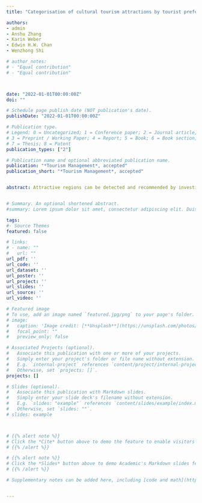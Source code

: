 ```yaml
---
title: "Categorisation of cultural tourism attractions by tourist preference using location-based social network data: The case of entral, Hong Kong"

authors:
- admin
- Anshu Zhang
- Karin Weber
- Edwin H.W. Chan
- Wenzhong Shi

# author_notes:
# - "Equal contribution"
# - "Equal contribution"



date: "2022-01-01T00:00:00Z"
doi: ""

# Schedule page publish date (NOT publication's date).
publishDate: "2022-01-01T00:00:00Z"

# Publication type.
# Legend: 0 = Uncategorized; 1 = Conference paper; 2 = Journal article;
# 3 = Preprint / Working Paper; 4 = Report; 5 = Book; 6 = Book section;
# 7 = Thesis; 8 = Patent
publication_types: ["2"]

# Publication name and optional abbreviated publication name.
publication: "*Tourism Management*, accepted"
publication_short: "*Tourism Management*, accepted"


abstract: Attractive regions can be detected and recommended by investigating users’ online footprints. However, social media data suffers from short noisy text and lack of a-priori knowledge, impeding the usefulness of traditional semantic modelling methods. Another challenge is the need for an effective strategy for the selection/recommendation of candidate regions. To address these challenges, we propose a comprehensive workflow which combines semantic and location information of social media data to recommend thematic urban regions to users with specific interests. This workflow is novel in:(1) developing a data-driven geographic topic modelling method which utilizes the co-occurrence patterns of self-explanatory semantic information to detect semantic communities; (2) proposing a new recommendation strategy with the consideration of region’s spatial scale. The workflow was implemented using a real-world dataset and evaluation conducted at three different levels:semantic representativeness, topic identification and recommendation desirability. The evaluation showed that the semantic communities detected were internally consistent and externally differentiable and that the recommended regions had a high degree of desirability. The work has demonstrated the effectiveness of self-explanatory semantic information for geographic topic modelling and highlighted the importance of including region spatial scale into the model for an effective region recommending strategy.


# Summary. An optional shortened abstract.
#summary: Lorem ipsum dolor sit amet, consectetur adipiscing elit. Duis posuere tellus ac convallis placerat. Proin tincidunt magna sed ex sollicitudin condimentum.

tags:
#- Source Themes
featured: false

# links:
# - name: ""
#   url: ""
url_pdf: ''
url_code: ''
url_dataset: ''
url_poster: ''
url_project: ''
url_slides: ''
url_source: ''
url_video: ''

# Featured image
# To use, add an image named `featured.jpg/png` to your page's folder. 
# image:
#   caption: 'Image credit: [**Unsplash**](https://unsplash.com/photos/jdD8gXaTZsc)'
#   focal_point: ""
#   preview_only: false

# Associated Projects (optional).
#   Associate this publication with one or more of your projects.
#   Simply enter your project's folder or file name without extension.
#   E.g. `internal-project` references `content/project/internal-project/index.md`.
#   Otherwise, set `projects: []`.
projects: []

# Slides (optional).
#   Associate this publication with Markdown slides.
#   Simply enter your slide deck's filename without extension.
#   E.g. `slides: "example"` references `content/slides/example/index.md`.
#   Otherwise, set `slides: ""`.
# slides: example



# {{% alert note %}}
# Click the *Cite* button above to demo the feature to enable visitors to import publication metadata into their reference management software.
# {{% /alert %}}

# {{% alert note %}}
# Click the *Slides* button above to demo Academic's Markdown slides feature.
# {{% /alert %}}

# Supplementary notes can be added here, including [code and math](https://sourcethemes.com/academic/docs/writing-markdown-latex/).


---
```



